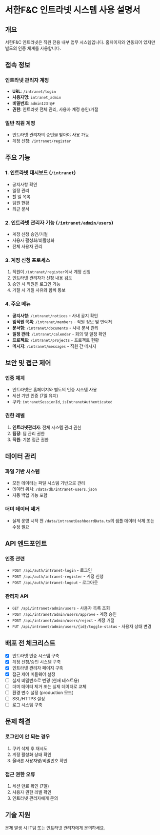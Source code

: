# 서한F&C 인트라넷 시스템 사용 설명서

## 개요

서한F&C 인트라넷은 직원 전용 내부 업무 시스템입니다. 홈페이지와 연동되어 있지만 별도의 인증 체계를 사용합니다.

## 접속 정보

### 인트라넷 관리자 계정
- **URL**: `/intranet/login`
- **사용자명**: `intranet_admin`
- **비밀번호**: `admin123!@#`
- **권한**: 인트라넷 전체 관리, 사용자 계정 승인/거절

### 일반 직원 계정
- 인트라넷 관리자의 승인을 받아야 사용 가능
- 계정 신청: `/intranet/register`

## 주요 기능

### 1. 인트라넷 대시보드 (`/intranet`)
- 공지사항 확인
- 일정 관리
- 할 일 목록
- 팀원 현황
- 최근 문서

### 2. 인트라넷 관리자 기능 (`/intranet/admin/users`)
- 계정 신청 승인/거절
- 사용자 활성화/비활성화
- 전체 사용자 관리

### 3. 계정 신청 프로세스
1. 직원이 `/intranet/register`에서 계정 신청
2. 인트라넷 관리자가 신청 내용 검토
3. 승인 시 직원은 로그인 가능
4. 거절 시 거절 사유와 함께 통보

### 4. 주요 메뉴
- **공지사항**: `/intranet/notices` - 사내 공지 확인
- **임직원 목록**: `/intranet/members` - 직원 정보 및 연락처
- **문서함**: `/intranet/documents` - 사내 문서 관리
- **일정 관리**: `/intranet/calendar` - 회의 및 일정 확인
- **프로젝트**: `/intranet/projects` - 프로젝트 현황
- **메시지**: `/intranet/messages` - 직원 간 메시지

## 보안 및 접근 제어

### 인증 체계
- 인트라넷은 홈페이지와 별도의 인증 시스템 사용
- 세션 기반 인증 (7일 유지)
- 쿠키: `intranetSessionId`, `isIntranetAuthenticated`

### 권한 레벨
1. **인트라넷관리자**: 전체 시스템 관리 권한
2. **팀장**: 팀 관리 권한
3. **직원**: 기본 접근 권한

## 데이터 관리

### 파일 기반 시스템
- 모든 데이터는 파일 시스템 기반으로 관리
- 데이터 위치: `/data/db/intranet-users.json`
- 자동 백업 기능 포함

### 더미 데이터 제거
- 실제 운영 시작 전 `/data/intranetDashboardData.ts`의 샘플 데이터 삭제 또는 수정 필요

## API 엔드포인트

### 인증 관련
- `POST /api/auth/intranet-login` - 로그인
- `POST /api/auth/intranet-register` - 계정 신청
- `POST /api/auth/intranet-logout` - 로그아웃

### 관리자 API
- `GET /api/intranet/admin/users` - 사용자 목록 조회
- `POST /api/intranet/admin/users/approve` - 계정 승인
- `POST /api/intranet/admin/users/reject` - 계정 거절
- `PUT /api/intranet/admin/users/{id}/toggle-status` - 사용자 상태 변경

## 배포 전 체크리스트

- [x] 인트라넷 인증 시스템 구축
- [x] 계정 신청/승인 시스템 구축
- [x] 인트라넷 관리자 페이지 구축
- [x] 접근 제어 미들웨어 설정
- [ ] 실제 비밀번호로 변경 (현재 테스트용)
- [ ] 더미 데이터 제거 또는 실제 데이터로 교체
- [ ] 환경 변수 설정 (production 모드)
- [ ] SSL/HTTPS 설정
- [ ] 로그 시스템 구축

## 문제 해결

### 로그인이 안 되는 경우
1. 쿠키 삭제 후 재시도
2. 계정 활성화 상태 확인
3. 올바른 사용자명/비밀번호 확인

### 접근 권한 오류
1. 세션 만료 확인 (7일)
2. 사용자 권한 레벨 확인
3. 인트라넷 관리자에게 문의

## 기술 지원

문제 발생 시 IT팀 또는 인트라넷 관리자에게 문의하세요. 